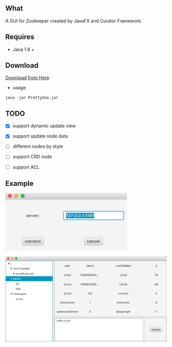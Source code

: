 ## What

A GUI for Zookeeper created by JavaFX and Curator Framework.

## Requires

- Java 1.8 +

## Download

[Download from Here](release/)

- usage
```shell
java -jar PrettyZoo.jar
```

## TODO

- [x] support dynamic update view

- [x] support update node data

- [ ] different nodes by style

- [ ] support CRD node

- [ ] support ACL

## Example

![](release/example/connectView.jpg)

![](release/example/mainView.jpg)


